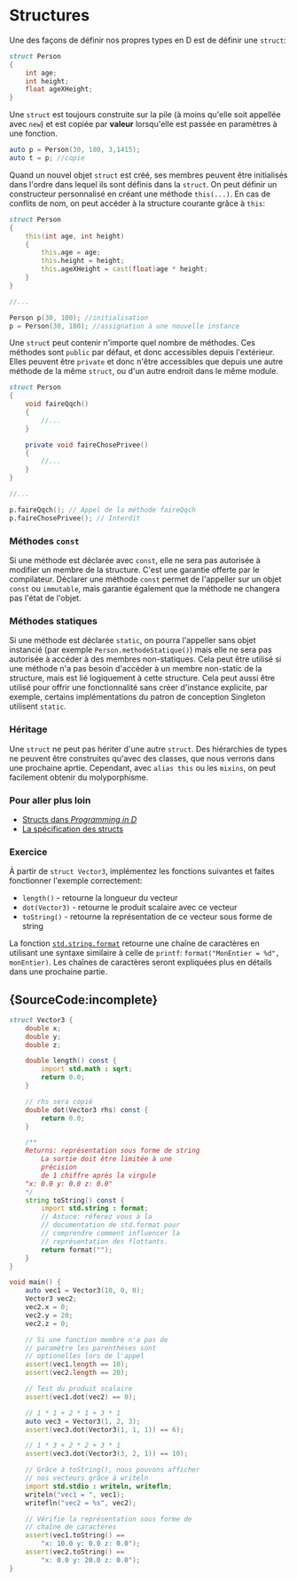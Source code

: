 # Structures

Une des façons de définir nos propres types en D
est de définir une `struct`:

```d
struct Person
{
    int age;
    int height;
    float ageXHeight;
}
```

Une `struct` est toujours construite sur la pile (à moins
qu'elle soit appellée avec `new`) et est copiée par **valeur**
lorsqu'elle est passée en paramètres à une fonction.

```d
auto p = Person(30, 180, 3,1415);
auto t = p; //copie
```

Quand un nouvel objet `struct` est créé, ses membres peuvent
être initialisés dans l'ordre dans lequel ils sont définis dans
la `struct`. On peut définir un constructeur personnalisé en créant
une méthode `this(...)`. En cas de conflits de nom, on peut accéder
à la structure courante grâce à `this`:

```d
struct Person 
{
    this(int age, int height)
    {
        this.age = age;
        this.height = height;
        this.ageXHeight = cast(float)age * height;
    }
}

//...

Person p(30, 100); //initialisation
p = Person(30, 180); //assignation à une nouvelle instance
```

Une `struct` peut contenir n'importe quel nombre de méthodes. Ces méthodes
sont `public` par défaut, et donc accessibles depuis l'extérieur. Elles
peuvent être `private` et donc n'être accessibles que depuis une autre 
méthode de la même `struct`, ou d'un autre endroit dans le même module.

```d
struct Person
{
    void faireQqch()
    {
        //...
    }

    private void faireChosePrivee()
    {
        //...
    }
} 

//...

p.faireQqch(); // Appel de la méthode faireQqch
p.faireChosePrivee(); // Interdit
```

### Méthodes `const`

Si une méthode est déclarée avec `const`, elle ne sera pas autorisée à modifier
un membre de la structure. C'est une garantie offerte par le compilateur.
Déclarer une méthode `const` permet de l'appeller sur un objet `const` ou `immutable`, mais garantie également que la méthode ne changera pas l'état de l'objet.

### Méthodes statiques

Si une méthode est déclarée `static`, on pourra l'appeller sans objet instancié (par exemple `Person.methodeStatique()`) mais elle ne sera pas autorisée à accéder à des membres non-statiques. Cela peut être utilisé si une méthode n'a pas besoin d'accéder à un membre non-static de la structure, mais est lié logiquement à cette structure. Cela peut aussi être utilisé pour offrir une fonctionnalité sans créer d'instance explicite, par exemple, certains implémentations du patron de conception Singleton utilisent `static`.

### Héritage

Une `struct` ne peut pas hériter d'une autre `struct`.
Des hiérarchies de types ne peuvent être construites qu'avec des classes,
que nous verrons dans une prochaine aprtie.
Cependant, avec `alias this` ou les `mixins`, on peut facilement obtenir du molyporphisme.

### Pour aller plus loin

- [Structs dans _Programming in D_](http://ddili.org/ders/d.en/struct.html)
- [La spécification des structs](https://dlang.org/spec/struct.html)

### Exercice

À partir de `struct Vector3`, implémentez les fonctions suivantes et faites fonctionner l'exemple correctement:

* `length()` - retourne la longueur du vecteur
* `dot(Vector3)` - retourne le produit scalaire avec ce vecteur
* `toString()` - retourne la représentation de ce vecteur sous forme de string

La fonction [`std.string.format`](https://dlang.org/phobos/std_format.html) retourne une chaîne de caractères en utilisant une syntaxe similaire à celle de `printf`: `format("MonEntier = %d", monEntier)`. Les chaînes de caractères seront expliquées plus en détails dans une prochaine partie.

## {SourceCode:incomplete}

```d
struct Vector3 {
    double x;
    double y;
    double z;

    double length() const {
        import std.math : sqrt;
        return 0.0;
    }

    // rhs sera copié
    double dot(Vector3 rhs) const {
        return 0.0;
    }

    /**
    Returns: représentation sous forme de string
        La sortie doit être limitée à une 
        précision
        de 1 chiffre après la virgule
    "x: 0.0 y: 0.0 z: 0.0"
    */
    string toString() const {
        import std.string : format;
        // Astuce: réferez vous à la 
        // documentation de std.format pour 
        // comprendre comment influencer la 
        // représentation des flottants.
        return format("");
    }
}

void main() {
    auto vec1 = Vector3(10, 0, 0);
    Vector3 vec2;
    vec2.x = 0;
    vec2.y = 20;
    vec2.z = 0;

    // Si une fonction membre n'a pas de 
    // paramètre les parenthèses sont 
    // optionelles lors de l'appel
    assert(vec1.length == 10);
    assert(vec2.length == 20);

    // Test du produit scalaire
    assert(vec1.dot(vec2) == 0);

    // 1 * 1 + 2 * 1 + 3 * 1
    auto vec3 = Vector3(1, 2, 3);
    assert(vec3.dot(Vector3(1, 1, 1)) == 6);

    // 1 * 3 + 2 * 2 + 3 * 1
    assert(vec3.dot(Vector3(3, 2, 1)) == 10);

    // Grâce à toString(), nous pouvons afficher
    // nos vecteurs grâce à writeln
    import std.stdio : writeln, writefln;
    writeln("vec1 = ", vec1);
    writefln("vec2 = %s", vec2);

    // Vérifie la représentation sous forme de 
    // chaîne de caractères
    assert(vec1.toString() ==
        "x: 10.0 y: 0.0 z: 0.0");
    assert(vec2.toString() ==
        "x: 0.0 y: 20.0 z: 0.0");
}
```
